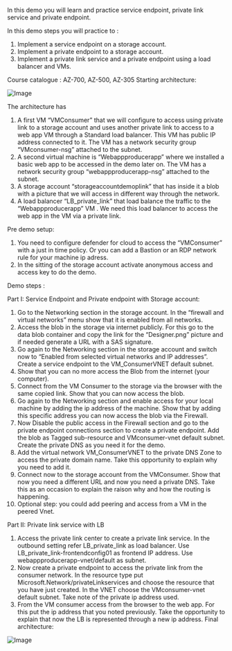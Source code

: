 In this demo you will learn and practice service endpoint, private link service and private endpoint.

In this demo steps you will practice to : 

1. Implement a service endpoint on a storage account. 
2. Implement a private endpoint to a storage account.  
3. Implement a private link service and a private endpoint using a load balancer and VMs. 

Course catalogue : AZ-700, AZ-500, AZ-305
Starting architecture: 

![Image](https://github.com/user-attachments/assets/a8fe2636-33ff-4c0c-8050-6cfb6d14291b)

The architecture has 
1.	A first VM “VMConsumer” that we will configure to access using private link to a storage account and uses another private link to access to a web app VM through a Standard load balancer.  This VM has public IP address connected to it. The VM has a network security group “VMconsumer-nsg” attached to the subnet.
2.	A second virtual machine is “Webappproducerapp” where we installed a basic web app to be accessed in the demo later on. The VM has a network security group “webappproducerapp-nsg” attached to the subnet.
3.	A storage account “storageaccountdemoplink” that has inside it a blob with a picture that we will access in different way through the network. 
4.	A load balancer “LB_private_link” that load balance the traffic to the “Webappproducerapp” VM . We need this load balancer to access the web app in the VM via a private link.

Pre demo setup: 

1.	You need to configure defender for cloud to access the “VMConsumer” with a just in time policy. Or you can add a Bastion or an RDP network rule for your machine ip adress. 
2.	In the sitting of the storage account activate anonymous access and access key to do the demo.
   
Demo steps : 

Part I: Service Endpoint and Private endpoint with Storage account:

1.	Go to the Networking section in the storage account. In the “firewall and virtual networks” menu show that it is enabled from all networks. 
2.	Access the blob in the storage via internet publicly. For this go to the data blob container and copy the link for the “Designer.png” picture and if needed generate a URL with a SAS signature.
3.	Go again to the Networking section in the storage account and switch now to “Enabled from selected virtual networks and IP addresses”. Create a service endpoint to the VM_ConsumerVNET default subnet. 
4.	Show that you can no more access the Blob from the internet (your computer). 
5.	Connect from the VM Consumer to the storage via the browser with the same copied link.  Show that you can now access the blob. 
6.	Go again to the Networking section and enable access for your local machine by adding the ip address of the machine.  Show that by adding this specific address you can now access the blob via the Firewall.
7.	Now Disable the public access in the Firewall section and go to the private endpoint connections section to create a private endpoint. Add the blob as Tagged sub-resource and VMconsumer-vnet default subnet. Create the private DNS as you need it for the demo. 
8.	Add the virtual network VM_ConsumerVNET to the private DNS Zone to access the private domain name.  Take this opportunity to explain why you need to add it.
9.	Connect now to the storage account from the VMConsumer. Show that now you need a different URL and now you need a private DNS. Take this as an occasion to explain the raison why and how the routing is happening.
10.	Optional step: you could add peering and access from a VM in the peered Vnet.

    
Part II: Private link service with LB
1.	Access the private link center to create a private link service. In the outbound setting refer LB_private_link as load balancer. Use LB_private_link-frontendconfig01 as frontend IP address. Use webappproducerapp-vnet/default as subnet. 
2.	Now create a private endpoint to access the private link from the consumer network. In the resource type put Microsoft.Network/privateLinkservices and choose the resource that you have just created. In the VNET choose the VMconsumer-vnet default subnet. Take note of the private ip address used. 
3.	From the VM consumer access from the browser to the web app. For this put the ip address that you noted previously. Take the opportunity to explain that now the LB is represented through a new ip address. 
Final architecture:
   
![Image](https://github.com/user-attachments/assets/fb691a32-37d0-4144-aa47-86bbd1ff1bb0)
